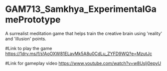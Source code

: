 # GAM713_Samkhya_ExperimentalGamePrototype
A surrealist meditation game that helps train the creative brain using 'reality' and 'illusion' points.

#Link to play the game
https://1drv.ms/f/s!AoOXW81ELavMk5A8u0CdLu_ZYFD9WQ?e=MzutJc

#Link for gameplay video
https://www.youtube.com/watch?v=w8UsIj0epyU
